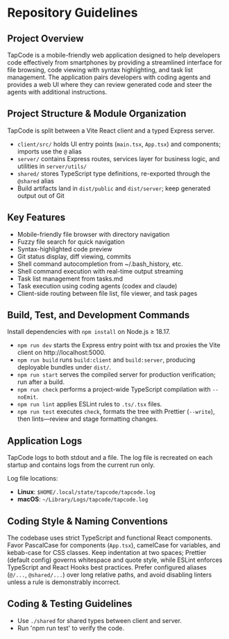 # Repository Guidelines

## Project Overview

TapCode is a mobile-friendly web application designed to help developers code effectively from smartphones by providing a streamlined interface for file browsing, code viewing with syntax highlighting, and task list management. The application pairs developers with coding agents and provides a web UI where they can review generated code and steer the agents with additional instructions.

## Project Structure & Module Organization

TapCode is split between a Vite React client and a typed Express server.

- `client/src/` holds UI entry points (`main.tsx`, `App.tsx`) and components; imports use the `@` alias
- `server/` contains Express routes, services layer for business logic, and utilities in `server/utils/`
- `shared/` stores TypeScript type definitions, re-exported through the `@shared` alias
- Build artifacts land in `dist/public` and `dist/server`; keep generated output out of Git

## Key Features

- Mobile-friendly file browser with directory navigation
- Fuzzy file search for quick navigation
- Syntax-highlighted code preview
- Git status display, diff viewing, commits
- Shell command autocompletion from ~/.bash_history, etc.
- Shell command execution with real-time output streaming
- Task list management from tasks.md
- Task execution using coding agents (codex and claude)
- Client-side routing between file list, file viewer, and task pages

## Build, Test, and Development Commands

Install dependencies with `npm install` on Node.js ≥ 18.17.

- `npm run dev` starts the Express entry point with tsx and proxies the Vite client on http://localhost:5000.
- `npm run build` runs `build:client` and `build:server`, producing deployable bundles under `dist/`.
- `npm run start` serves the compiled server for production verification; run after a build.
- `npm run check` performs a project-wide TypeScript compilation with `--noEmit`.
- `npm run lint` applies ESLint rules to `.ts/.tsx` files.
- `npm run test` executes `check`, formats the tree with Prettier (`--write`), then lints—review and stage formatting changes.

## Application Logs

TapCode logs to both stdout and a file. The log file is recreated on each startup and contains logs from the current run only.

Log file locations:

- **Linux**: `$HOME/.local/state/tapcode/tapcode.log`
- **macOS**: `~/Library/Logs/tapcode/tapcode.log`

## Coding Style & Naming Conventions

The codebase uses strict TypeScript and functional React components. Favor PascalCase for components (`App.tsx`), camelCase for variables, and kebab-case for CSS classes. Keep indentation at two spaces; Prettier (default config) governs whitespace and quote style, while ESLint enforces TypeScript and React Hooks best practices. Prefer configured aliases (`@/...`, `@shared/...`) over long relative paths, and avoid disabling linters unless a rule is demonstrably incorrect.

## Coding & Testing Guidelines

- Use `./shared` for shared types between client and server.
- Run 'npm run test' to verify the code.
